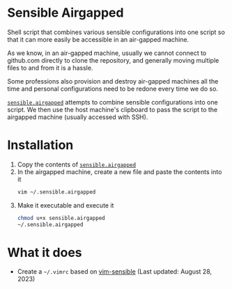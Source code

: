 # Sensible Airgapped

Shell script that combines various sensible configurations into one script so that it can more easily be accessible in an air-gapped machine.

As we know, in an air-gapped machine, usually we cannot connect to github.com directly to clone the repository, and generally moving multiple files to and from it is a hassle.

Some professions also provision and destroy air-gapped machines all the time and personal configurations need to be redone every time we do so.

[`sensible.airgapped`](./sensible.airgapped) attempts to combine sensible configurations into one script. We then use the host machine's clipboard to pass the script to the airgapped machine (usually accessed with SSH).

# Installation

1. Copy the contents of [`sensible.airgapped`](./sensible.airgapped)
2. In the airgapped machine, create a new file and paste the contents into it
   ```bash
   vim ~/.sensible.airgapped
   ```
3. Make it executable and execute it
   ```bash
   chmod u+x sensible.airgapped
   ~/.sensible.airgapped
   ```

# What it does

- Create a `~/.vimrc` based on [vim-sensible](https://github.com/tpope/vim-sensible) (Last updated: August 28, 2023)
